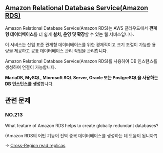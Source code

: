 ## [Amazon Relational Database Service(Amazon RDS)](https://docs.aws.amazon.com/ko_kr/AmazonRDS/latest/UserGuide/Welcome.html)

Amazon Relational Database Service(Amazon RDS)는 AWS 클라우드에서 **관계형 데이터베이스**를 더 쉽게 **설치, 운영 및 확장**할 수 있는 웹 서비스입니다. 

이 서비스는 산업 표준 관계형 데이터베이스를 위한 경제적이고 크기 조절이 가능한 용량을 제공하고 공통 데이터베이스 관리 작업을 관리합니다.

Amazon Relational Database Service(Amazon RDS)를 사용하여 DB 인스턴스를 생성하여 연결이 가능합니다.

**MariaDB, MySQL, Microsoft SQL Server, Oracle 또는 PostgreSQL을 사용하는 DB 인스턴스를 생성**합니다.

## 관련 문제

### NO.213 
What feature of Amazon RDS helps to create globally redundant databases?

(Amazon RDS의 어떤 기능이 전역 중복 데이터베이스를 생성하는 데 도움이 됩니까?)

-> [Cross-Region read replicas](https://aws.amazon.com/ko/blogs/aws/cross-region-read-replicas-for-amazon-rds-for-mysql/)
